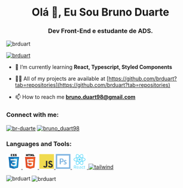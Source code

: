 <h1 align="center">Olá 👋, Eu Sou Bruno Duarte</h1>
<h3 align="center">Dev Front-End e estudante de ADS.</h3>

<p align="left"> <img src="https://komarev.com/ghpvc/?username=brduart&label=Profile%20views&color=0e75b6&style=flat" alt="brduart" /> </p>

<p align="left"> <a href="https://github.com/ryo-ma/github-profile-trophy"><img src="https://github-profile-trophy.vercel.app/?username=brduart" alt="brduart" /></a> </p>

- 🌱 I’m currently learning **React, Typescript, Styled Components**

- 👨‍💻 All of my projects are available at [https://github.com/brduart?tab=repositories](https://github.com/brduart?tab=repositories)

- 📫 How to reach me **bruno.duart98@gmail.com**

<h3 align="left">Connect with me:</h3>
<p align="left">
<a href="https://linkedin.com/in/br-duarte" target="blank"><img align="center" src="https://raw.githubusercontent.com/rahuldkjain/github-profile-readme-generator/master/src/images/icons/Social/linked-in-alt.svg" alt="br-duarte" height="30" width="40" /></a>
<a href="https://www.hackerrank.com/bruno_duart98" target="blank"><img align="center" src="https://raw.githubusercontent.com/rahuldkjain/github-profile-readme-generator/master/src/images/icons/Social/hackerrank.svg" alt="bruno_duart98" height="30" width="40" /></a>
</p>

<h3 align="left">Languages and Tools:</h3>
<p align="left"> <a href="https://www.w3schools.com/css/" target="_blank" rel="noreferrer"> <img src="https://raw.githubusercontent.com/devicons/devicon/master/icons/css3/css3-original-wordmark.svg" alt="css3" width="40" height="40"/> </a> <a href="https://www.w3.org/html/" target="_blank" rel="noreferrer"> <img src="https://raw.githubusercontent.com/devicons/devicon/master/icons/html5/html5-original-wordmark.svg" alt="html5" width="40" height="40"/> </a> <a href="https://developer.mozilla.org/en-US/docs/Web/JavaScript" target="_blank" rel="noreferrer"> <img src="https://raw.githubusercontent.com/devicons/devicon/master/icons/javascript/javascript-original.svg" alt="javascript" width="40" height="40"/> </a> <a href="https://www.photoshop.com/en" target="_blank" rel="noreferrer"> <img src="https://raw.githubusercontent.com/devicons/devicon/master/icons/photoshop/photoshop-line.svg" alt="photoshop" width="40" height="40"/> </a> <a href="https://reactjs.org/" target="_blank" rel="noreferrer"> <img src="https://raw.githubusercontent.com/devicons/devicon/master/icons/react/react-original-wordmark.svg" alt="react" width="40" height="40"/> </a> <a href="https://tailwindcss.com/" target="_blank" rel="noreferrer"> <img src="https://www.vectorlogo.zone/logos/tailwindcss/tailwindcss-icon.svg" alt="tailwind" width="40" height="40"/> </a> </p>

<p><img align="left" src="https://github-readme-stats.vercel.app/api/top-langs?username=brduart&show_icons=true&locale=en&layout=compact" alt="brduart" /></p>

<p>&nbsp;<img align="center" src="https://github-readme-stats.vercel.app/api?username=brduart&show_icons=true&locale=en" alt="brduart" /></p>
